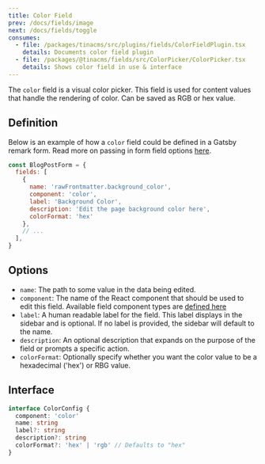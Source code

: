 ```yaml
---
title: Color Field
prev: /docs/fields/image
next: /docs/fields/toggle
consumes:
  - file: /packages/tinacms/src/plugins/fields/ColorFieldPlugin.tsx
    details: Documents color field plugin
  - file: /packages/@tinacms/fields/src/ColorPicker/ColorPicker.tsx
    details: Shows color field in use & interface
---
```


The `color` field is a visual color picker. This field is used for content values that handle the rendering of color. Can be saved as RGB or hex value.


## Definition

Below is an example of how a `color` field could be defined in a Gatsby remark form. Read more on passing in form field options [here](/docs/gatsby/markdown#customizing-remark-forms).

```javascript
const BlogPostForm = {
  fields: [
    {
      name: 'rawFrontmatter.background_color',
      component: 'color',
      label: 'Background Color',
      description: 'Edit the page background color here',
      colorFormat: 'hex'
    },
    // ...
  ],
}
```

## Options

 - `name`: The path to some value in the data being edited.
 - `component`: The name of the React component that should be used to edit this field. Available field component types are [defined here](/docs/concepts/fields#field-types)
 - `label`: A human readable label for the field. This label displays in the sidebar and is optional. If no label is provided, the sidebar will default to the name.
 - `description`: An optional description that expands on the purpose of the field or prompts a specific action.
 -  `colorFormat`: Optionally specify whether you want the color value to be a hexadecimal ('hex') or RBG value.

 ## Interface

```typescript
interface ColorConfig {
  component: 'color'
  name: string
  label?: string
  description?: string
  colorFormat?: 'hex' | 'rgb' // Defaults to "hex"
}
```
